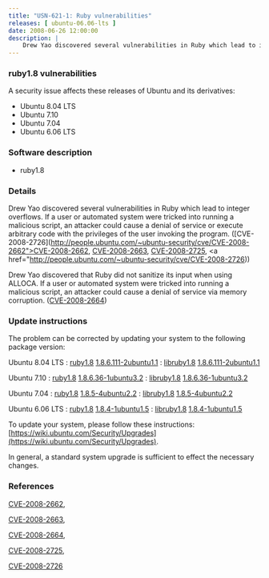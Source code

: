 ```yaml
---
title: "USN-621-1: Ruby vulnerabilities"
releases: [ ubuntu-06.06-lts ]
date: 2008-06-26 12:00:00
description: |
    Drew Yao discovered several vulnerabilities in Ruby which lead to integer overflows. If a user or automated system were tricked into running a malicious script, an attacker could cause a denial of service or execute arbitrary code with the privileges of the user invoking the program. ([CVE-2008-2726](http://people.ubuntu.com/~ubuntu-security/cve/CVE-2008-2662">CVE-2008-2662</a>, <a href="http://people.ubuntu.com/~ubuntu-security/cve/CVE-2008-2663">CVE-2008-2663</a>, <a href="http://people.ubuntu.com/~ubuntu-security/cve/CVE-2008-2725">CVE-2008-2725</a>, <a href="http://people.ubuntu.com/~ubuntu-security/cve/CVE-2008-2726))
--- 
```

 
### ruby1.8 vulnerabilities

A security issue affects these releases of Ubuntu and its derivatives:

* Ubuntu 8.04 LTS
* Ubuntu 7.10
* Ubuntu 7.04
* Ubuntu 6.06 LTS

### Software description

* ruby1.8 

### Details

Drew Yao discovered several vulnerabilities in Ruby which lead to integer overflows. If a user or automated system were tricked into running a malicious script, an attacker could cause a denial of service or execute arbitrary code with the privileges of the user invoking the program. ([CVE-2008-2726](http://people.ubuntu.com/~ubuntu-security/cve/CVE-2008-2662">CVE-2008-2662</a>, <a href="http://people.ubuntu.com/~ubuntu-security/cve/CVE-2008-2663">CVE-2008-2663</a>, <a href="http://people.ubuntu.com/~ubuntu-security/cve/CVE-2008-2725">CVE-2008-2725</a>, <a href="http://people.ubuntu.com/~ubuntu-security/cve/CVE-2008-2726))

Drew Yao discovered that Ruby did not sanitize its input when using ALLOCA. If a user or automated system were tricked into running a malicious script, an attacker could cause a denial of service via memory corruption. ([CVE-2008-2664](http://people.ubuntu.com/~ubuntu-security/cve/CVE-2008-2664)) 

### Update instructions

The problem can be corrected by updating your system to the following package version:

Ubuntu 8.04 LTS
 : [ruby1.8](https://launchpad.net/ubuntu/+source/ruby1.8) <span> [1.8.6.111-2ubuntu1.1](https://launchpad.net/ubuntu/+source/ruby1.8/1.8.6.111-2ubuntu1.1) </span> 
 : [libruby1.8](https://launchpad.net/ubuntu/+source/ruby1.8) <span> [1.8.6.111-2ubuntu1.1](https://launchpad.net/ubuntu/+source/ruby1.8/1.8.6.111-2ubuntu1.1) </span> 

Ubuntu 7.10
 : [ruby1.8](https://launchpad.net/ubuntu/+source/ruby1.8) <span> [1.8.6.36-1ubuntu3.2](https://launchpad.net/ubuntu/+source/ruby1.8/1.8.6.36-1ubuntu3.2) </span> 
 : [libruby1.8](https://launchpad.net/ubuntu/+source/ruby1.8) <span> [1.8.6.36-1ubuntu3.2](https://launchpad.net/ubuntu/+source/ruby1.8/1.8.6.36-1ubuntu3.2) </span> 

Ubuntu 7.04
 : [ruby1.8](https://launchpad.net/ubuntu/+source/ruby1.8) <span> [1.8.5-4ubuntu2.2](https://launchpad.net/ubuntu/+source/ruby1.8/1.8.5-4ubuntu2.2) </span> 
 : [libruby1.8](https://launchpad.net/ubuntu/+source/ruby1.8) <span> [1.8.5-4ubuntu2.2](https://launchpad.net/ubuntu/+source/ruby1.8/1.8.5-4ubuntu2.2) </span> 

Ubuntu 6.06 LTS
 : [ruby1.8](https://launchpad.net/ubuntu/+source/ruby1.8) <span> [1.8.4-1ubuntu1.5](https://launchpad.net/ubuntu/+source/ruby1.8/1.8.4-1ubuntu1.5) </span> 
 : [libruby1.8](https://launchpad.net/ubuntu/+source/ruby1.8) <span> [1.8.4-1ubuntu1.5](https://launchpad.net/ubuntu/+source/ruby1.8/1.8.4-1ubuntu1.5) </span> 

To update your system, please follow these instructions: [https://wiki.ubuntu.com/Security/Upgrades](https://wiki.ubuntu.com/Security/Upgrades).

In general, a standard system upgrade is sufficient to effect the necessary changes. 

### References

 [CVE-2008-2662](http://people.ubuntu.com/~ubuntu-security/cve/CVE-2008-2662), 

 [CVE-2008-2663](http://people.ubuntu.com/~ubuntu-security/cve/CVE-2008-2663), 

 [CVE-2008-2664](http://people.ubuntu.com/~ubuntu-security/cve/CVE-2008-2664), 

 [CVE-2008-2725](http://people.ubuntu.com/~ubuntu-security/cve/CVE-2008-2725), 

 [CVE-2008-2726](http://people.ubuntu.com/~ubuntu-security/cve/CVE-2008-2726)
 
